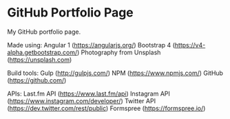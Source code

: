 # GitHub Portfolio Page

My GitHub portfolio page.

Made using:
Angular 1 (https://angularjs.org/)
Bootstrap 4 (https://v4-alpha.getbootstrap.com/)
Photography from Unsplash (https://unsplash.com)

Build tools:
Gulp (http://gulpjs.com/)
NPM (https://www.npmjs.com/)
GitHub (https://github.com/)

APIs:
Last.fm API (https://www.last.fm/api)
Instagram API (https://www.instagram.com/developer/)
Twitter API (https://dev.twitter.com/rest/public)
Formspree (https://formspree.io/)
